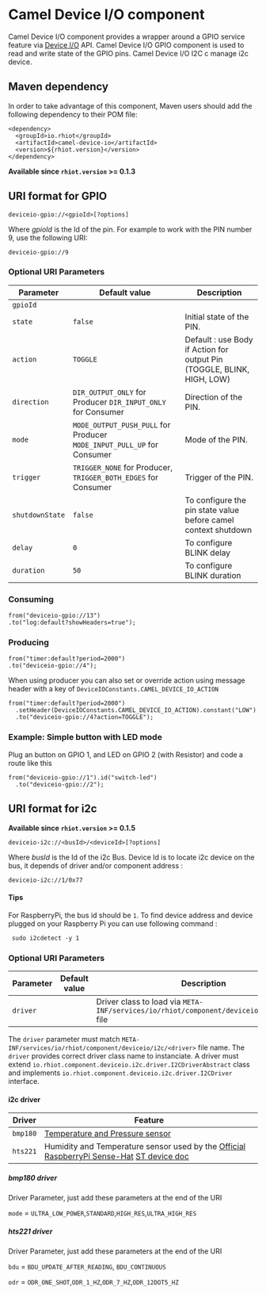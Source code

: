 # Camel Device I/O component

Camel Device I/O component provides a wrapper around a GPIO service feature via [Device I/O](http://openjdk.java.net/projects/dio/) API. Camel Device I/O GPIO component is used to read and write state of the GPIO pins. Camel Device I/O I2C c manage i2c device.

## Maven dependency

In order to take advantage of this component, Maven users should add the following dependency to their POM file:

    <dependency>
      <groupId>io.rhiot</groupId>
      <artifactId>camel-device-io</artifactId>
      <version>${rhiot.version}</version>
    </dependency>

**Available since `rhiot.version` >= 0.1.3**


## URI format for GPIO

    deviceio-gpio://<gpioId>[?options]

Where *gpioId* is the Id of the pin. For example to work with the PIN number 9, use the following URI:

    deviceio-gpio://9


### Optional URI Parameters

| Parameter      | Default value      | Description          |
|----------------|--------------------|----------------------|
| `gpioId`       |                    |                               |
| `state`        |    `false`         | Initial state of the PIN.     |
| `action`       |   `TOGGLE`            | Default : use Body if Action for output Pin (TOGGLE, BLINK, HIGH, LOW)|
| `direction`        |    `DIR_OUTPUT_ONLY` for Producer    `DIR_INPUT_ONLY` for Consumer      | Direction of the PIN.     |
| `mode`        |    `MODE_OUTPUT_PUSH_PULL` for Producer    `MODE_INPUT_PULL_UP` for Consumer      | Mode of the PIN.     |
| `trigger`        |    `TRIGGER_NONE` for Producer,   `TRIGGER_BOTH_EDGES` for Consumer      | Trigger of the PIN.   |
| `shutdownState`        | `false`                       | To configure the pin state value before camel context shutdown        |
| `delay`        | `0`                       | To configure BLINK delay        |
| `duration`     | `50`                      | To configure BLINK duration        |


### Consuming

    from("deviceio-gpio://13")
    .to("log:default?showHeaders=true");

### Producing

    from("timer:default?period=2000")
    .to("deviceio-gpio://4");

When using producer you can also set or override action using message header with a key of `DeviceIOConstants.CAMEL_DEVICE_IO_ACTION`

    from("timer:default?period=2000")
      .setHeader(DeviceIOConstants.CAMEL_DEVICE_IO_ACTION).constant("LOW")
      .to("deviceio-gpio://4?action=TOGGLE");

### Example: Simple button with LED mode

Plug an button on GPIO 1, and LED on GPIO 2 (with Resistor) and code a route like this

    from("deviceio-gpio://1").id("switch-led")
      .to("deviceio-gpio://2");

## URI format for i2c

**Available since `rhiot.version` >= 0.1.5**


    deviceio-i2c://<busId>/<deviceId>[?options]

Where *busId* is the Id of the i2c Bus. Device Id is to locate i2c device on the bus, it depends of driver and/or component address :

    deviceio-i2c://1/0x77
    
#### Tips
   
For RaspberryPi, the bus id should be `1`. To find device address and device plugged on your Raspberry Pi you can use following command :
   
     sudo i2cdetect -y 1


### Optional URI Parameters

| Parameter      | Default value      | Description          |
|----------------|--------------------|----------------------|
| `driver`       |                    | Driver class to load via `META-INF/services/io/rhiot/component/deviceio/i2c/<driver>` file |


The `driver` parameter must match `META-INF/services/io/rhiot/component/deviceio/i2c/<driver>` file name. The `driver` provides correct driver class name to instanciate. A driver must extend `io.rhiot.component.deviceio.i2c.driver.I2CDriverAbstract` class and implements `io.rhiot.component.deviceio.i2c.driver.I2CDriver` interface.

#### i2c driver

| Driver | Feature |
|--------|---------|
| `bmp180`    | [Temperature and Pressure sensor](http://www.adafruit.com/products/1603) |
| `hts221`    | Humidity and Temperature sensor used by the [Official RaspberryPi Sense-Hat](https://www.raspberrypi.org/products/sense-hat/) [ST device doc](http://www.st.com/web/en/resource/technical/document/datasheet/DM00116291.pdf)    |

##### bmp180 driver

Driver Parameter, just add these parameters at the end of the URI

`mode` = `ULTRA_LOW_POWER`,`STANDARD`,`HIGH_RES`,`ULTRA_HIGH_RES`

##### hts221 driver

Driver Parameter, just add these parameters at the end of the URI
  
`bdu` = `BDU_UPDATE_AFTER_READING`, `BDU_CONTINUOUS`

`odr` = `ODR_ONE_SHOT`,`ODR_1_HZ`,`ODR_7_HZ`,`ODR_12DOT5_HZ`

